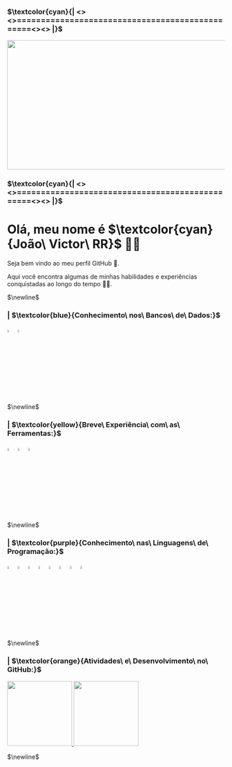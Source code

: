 ### $\textcolor{cyan}{| <><>================================================<><> |}$

<div>
 <p align="center">
  <a href="#">
   <img src="Gif_Perfil_.gif" width="850" height="300"/></a>
 </p>
</div>

### $\textcolor{cyan}{| <><>================================================<><> |}$

# Olá, meu nome é $\textcolor{cyan}{João\ Victor\ RR\}$ 🥷🏽
  Seja bem vindo ao meu perfil GitHub 👋.
  
  Aqui você encontra algumas de minhas habilidades e experiências conquistadas ao longo do tempo 👨‍🎓.

$\newline$

<!--
**JoaoVictorRR-GitHub/JoaoVictorRR-GitHub** is a ✨ _special_ ✨ repository because its `README.md` (this file) appears on your GitHub profile.

Here are some ideas to get you started:

- 🔭 I’m currently working on ...
- 🌱 I’m currently learning ...
- 👯 I’m looking to collaborate on ...
- 🤔 I’m looking for help with ...
- 💬 Ask me about ...
- 📫 How to reach me: ...
- 😄 Pronouns: ...
- ⚡ Fun fact: ...
-->


### | $\textcolor{blue}{Conhecimento\ nos\ Bancos\ de\ Dados:\}$
<div>
  <!-- MySql -->
  <a href="https://www.mysql.com/">
    <img src="https://cdn.jsdelivr.net/gh/devicons/devicon/icons/mysql/mysql-original-wordmark.svg" width="4%"/></a>
  
  <!-- Firebird -->
  <a href="https://firebirdsql.org/">
    <img src="https://firebirdsql.org/file/about/ds-firebird-logo.svg" width="4%"/></a>
</div>

$\newline$



### | $\textcolor{yellow}{Breve\ Experiência\ com\ as\ Ferramentas:\}$

<div>
  <!-- Unity -->
  <a href="https://unity.com/pt">
    <img src="https://cdn.jsdelivr.net/gh/devicons/devicon/icons/unity/unity-original.svg" width="4%"/></a>
  
  <!-- Git -->
  <a href="https://git-scm.com/">
    <img src="https://cdn.jsdelivr.net/gh/devicons/devicon/icons/git/git-original.svg" width="4%"/></a>
  
  <!-- Linux -->
  <a href="https://www.linux.org/">
    <img src="https://cdn.jsdelivr.net/gh/devicons/devicon/icons/linux/linux-original.svg" width="4%"/></a>          
</div>

$\newline$



### | $\textcolor{purple}{Conhecimento\ nas\ Linguagens\ de\ Programação:\}$

<div>
  <!-- LaTeX -->
  <a href="https://www.latex-project.org/">
    <img src="https://cdn.jsdelivr.net/gh/devicons/devicon/icons/latex/latex-original.svg" width="4%"/></a>
  
  <!-- Java -->
  <a href="https://www.java.com/pt-BR/">
    <img src="https://cdn.jsdelivr.net/gh/devicons/devicon/icons/java/java-original-wordmark.svg" width="4%"/></a>
  
  <!-- Jupyter -->
  <a href="https://jupyter.org/">
    <img src="https://cdn.jsdelivr.net/gh/devicons/devicon/icons/jupyter/jupyter-original-wordmark.svg" width="4%"/></a>

  <!-- Python -->
  <a href="https://www.python.org/">
    <img src="https://cdn.jsdelivr.net/gh/devicons/devicon/icons/python/python-original.svg" width="4%"/></a>

  <!-- Linguagem C -->
  <a href="#">
    <img src="https://cdn.jsdelivr.net/gh/devicons/devicon/icons/c/c-original.svg" width="4%"/></a>
  
  <!-- Linguagem C++ -->
  <a href="#">
    <img src="https://cdn.jsdelivr.net/gh/devicons/devicon/icons/cplusplus/cplusplus-original.svg" width="4%"/></a>

  <!-- Lazarus -->
  <a href="https://www.lazarus-ide.org/">
    <img src="https://wiki.freepascal.org/images/f/fd/Lazarus-icons-lpr-proposal-bpsoftware.png" width="4%"/></a>
  
  <!-- Processing -->
  <a href="https://processing.org/" target="_blank">
    <img src="https://cdn.jsdelivr.net/gh/devicons/devicon/icons/processing/processing-original.svg" width="4%"/></a>
</div>

$\newline$



### | $\textcolor{orange}{Atividades\ e\ Desenvolvimento\ no\ GitHub:\}$
<div>
 <!-- https://github.com/anuraghazra/github-readme-stats -->
 <a href="https://github.com/JoaoVictorRR-GitHub">
 <img height="150em" src="https://github-readme-stats-sigma-five.vercel.app/api/top-langs/?username=JoaoVictorRR-GitHub&layout=compact&langs_count=7&theme=synthwave"/>
 <img height="150em" src="https://github-readme-stats-sigma-five.vercel.app/api?username=JoaoVictorRR-GitHub&show_icons=true&theme=gruvbox&include_all_commits=true&count_private=true"/></a>
</div>

$\newline$
